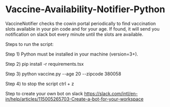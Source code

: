# Vaccine-Availability-Notifier-Python

VaccineNotifier checks the cowin portal periodically to find vaccination slots available in your pin code and for your age. If found, it will send you notification on slack bot every minute until the slots are available.

Steps to run the script:

Step 1) Python must be installed in your machine (version=3+).

Step 2) pip install -r requirements.tsx

Step 3) python vaccine.py --age 20 --zipcode 380058

Step 4) to stop the script ctrl + z

Step to create your own bot on slack  https://slack.com/intl/en-in/help/articles/115005265703-Create-a-bot-for-your-workspace
